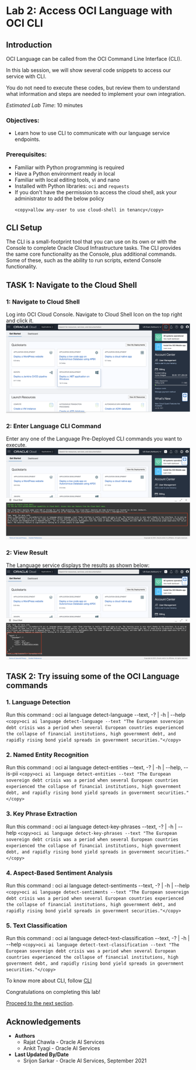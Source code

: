 # Lab 2: Access OCI Language with OCI CLI

## Introduction

OCI Language can be called from the OCI Command Line Interface (CLI).

In this lab session, we will show several code snippets to access our service with CLI.

You do not need to execute these codes, but review them to understand what information and steps are needed to implement your own integration.

*Estimated Lab Time*: 10 minutes

### Objectives:

* Learn how to use CLI to communicate with our language service endpoints.

### Prerequisites:
* Familiar with Python programming is required
* Have a Python environment ready in local
* Familiar with local editing tools, vi and nano
* Installed with Python libraries: `oci` and `requests`
* If you don't have the permission to access the cloud shell, ask your administrator to add the below policy
    ```
    <copy>allow any-user to use cloud-shell in tenancy</copy>
    ```

## CLI Setup

The CLI is a small-footprint tool that you can use on its own or with the Console to complete Oracle Cloud Infrastructure tasks. The CLI provides the same core functionality as the Console, plus additional commands. Some of these, such as the ability to run scripts, extend Console functionality.



## **TASK 1:** Navigate to the Cloud Shell

### 1: Navigate to Cloud Shell

Log into OCI Cloud Console. Navigate to Cloud Shell Icon on the top right and click it.
    ![](./images/cloudShellIcon.png " ")

### 2: Enter Language CLI Command

Enter any one of the Language Pre-Deployed CLI commands you want to execute.
    ![](./images/cloudShellCommand.png " ")


### 2: View Result

The Language service displays the results as shown below:
    ![](./images/clousShellResult.png " ")



<!-- ## **TASK 3:**To Install CLI in your Local
To install and use the CLI, follow [CLI](https://docs.oracle.com/en-us/iaas/Content/API/Concepts/cliconcepts.htm)


For information about using the CLI, see [Command Line Interface (CLI)](https://docs.oracle.com/iaas/Content/API/Concepts/cliconcepts.htm#Command_Line_Interface_CLI).
For a complete list of flags and options available for CLI commands, see the [Command Line Reference](https://docs.oracle.com/iaas/tools/oci-cli/latest/oci_cli_docs/). -->


## **TASK 2:** Try issuing some of the OCI Language commands

### 1. Language Detection
Run this command : oci ai language detect-language --text, -? | -h | --help
    ```
    <copy>oci ai language detect-language --text "The European sovereign debt crisis was a period when several European countries experienced the collapse of financial institutions, high government debt, and rapidly rising bond yield spreads in government securities."</copy>
    ```

### 2. Named Entity Recognition
Run this command : oci ai language detect-entities --text, -? | -h | --help, --is-pii
    ```
    <copy>oci ai language detect-entities --text "The European sovereign debt crisis was a period when several European countries experienced the collapse of financial institutions, high government debt, and rapidly rising bond yield spreads in government securities."</copy>
    ```

### 3. Key Phrase Extraction
Run this command : oci ai language detect-key-phrases --text, -? | -h | --help
    ```
    <copy>oci ai language detect-key-phrases --text "The European sovereign debt crisis was a period when several European countries experienced the collapse of financial institutions, high government debt, and rapidly rising bond yield spreads in government securities."</copy>
    ```

### 4. Aspect-Based Sentiment Analysis
Run this command : oci ai language detect-sentiments --text, -? | -h | --help
    ```
    <copy>oci ai language detect-sentiments --text "The European sovereign debt crisis was a period when several European countries experienced the collapse of financial institutions, high government debt, and rapidly rising bond yield spreads in government securities."</copy>
    ```

### 5. Text Classification
Run this command : oci ai language detect-text-classification --text, -? | -h | --help
    ```
    <copy>oci ai language detect-text-classification --text "The European sovereign debt crisis was a period when several European countries experienced the collapse of financial institutions, high government debt, and rapidly rising bond yield spreads in government securities."</copy>
    ```


To know more about CLI, follow [CLI](https://docs.oracle.com/en-us/iaas/Content/API/Concepts/cliconcepts.htm)

Congratulations on completing this lab!

[Proceed to the next section](#next).

## Acknowledgements
* **Authors**
    * Rajat Chawla  - Oracle AI Services
    * Ankit Tyagi -  Oracle AI Services
* **Last Updated By/Date**
    * Srijon Sarkar  - Oracle AI Services, September 2021
